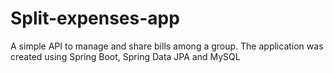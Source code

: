# Split-expenses-app

A simple API to manage and share bills among a group. The application was created using Spring Boot, Spring Data JPA and MySQL
